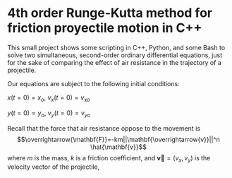 # 4th order Runge-Kutta method for friction proyectile motion in C++
This small project shows some scripting in C++, Python, and some Bash to solve two simultaneous, second-order ordinary differential equations, just for the sake of comparing the effect of air resistance in the trajectory of a projectile.

Our equations are subject to the following initial conditions:

$x(t=0)=x_{o}$,
$v_{x}(t=0)=v_{xo}$

$y(t=0)=y_{o}$,
$v_{y}(t=0)=v_{yo}$

Recall that the force that air resistance oppose to the movement is
$$\overrightarrow{\mathbf{F}}=-km||\mathbf{\overrightarrow{v}}||^n \hat{\mathbf{v}}$$
where $m$ is the mass, $k$ is a friction coefficient, and $\mathbf{\overrightarrow{v}}=(v_{x},v_{y})$ is the velocity vector of the projectile,
